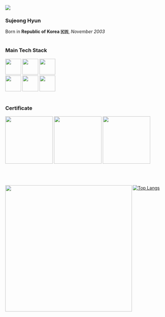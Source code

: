 <img src="https://hits.seeyoufarm.com/api/count/incr/badge.svg?url=https%3A%2F%2Fgithub.com%2Ficebear2n2&count_bg=%230E2C8E&title_bg=%232D2D2D&icon=&icon_color=%23E7E7E7&title=hits&edge_flat=false"/></a></p>

### Sujeong Hyun
  
Born in **Republic of Korea 🇰🇷**,  _November 2003_ 
<br/>
<br/>

### Main Tech Stack
<img src="https://github.com/icebear2n2/icebear2n2/assets/87232411/fd826350-37c1-47c8-b245-39a18a2b45d9" width=50>
<img src="https://github.com/icebear2n2/icebear2n2/assets/87232411/61025cb2-3dd0-4dcd-9a03-dee894a7841d" width=50>
<img src="https://github.com/icebear2n2/icebear2n2/assets/87232411/6fae5b03-aa5a-4ef5-851f-eed28d56c63b" width=50>  
<br/>
<img src="https://github.com/icebear2n2/icebear2n2/assets/87232411/e53400ff-8a11-4047-96c7-347b0aec4e92" width=50>
<img src="https://github.com/icebear2n2/icebear2n2/assets/87232411/4a534f55-92df-4573-acd6-b30fb0b62764" width=50>
<img src="https://github.com/icebear2n2/icebear2n2/assets/87232411/3f8e4695-0bf9-4081-aea0-8a58fe3df215" width=50>
<br/>
<br/>

### Certificate
<img src="https://github.com/icebear2n2/icebear2n2/assets/87232411/55c556f3-a918-4609-b66a-fd9a94e7d6b4" width=150>
<img src="https://github.com/icebear2n2/icebear2n2/assets/87232411/e5795a25-814c-42f8-9a0f-e3e5697ef7fe" width=150>
<img src="https://github.com/icebear2n2/icebear2n2/assets/87232411/577028c6-8cc3-4db0-baf4-8e21be187816" width=150>

<br/>
<br/>
<br/>
<br/>



<img src="https://github-readme-stats.vercel.app/api?username=icebear2n2&theme=chartreuse-dark&show_icons=true" width=400 align="left">[![Top Langs](https://github-readme-stats.vercel.app/api/top-langs/?username=icebear2n2&exclude_repo=icebear2n2.github.io,AFOS,icebear2n2&theme=chartreuse-dark&layout=compact)](https://github.com/anuraghazra/github-readme-stats)

